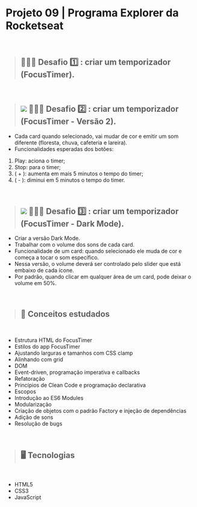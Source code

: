# Projeto 09 | Programa Explorer da Rocketseat


<br>

> ## 👩🏻‍💻 Desafio 1️⃣ : criar um temporizador (FocusTimer). 

<br>

> ## <img src="https://img.shields.io/badge/STATUS-EM%20DESENVOLVIMENTO-green"> 👩🏻‍💻 Desafio 2️⃣ : criar um temporizador (FocusTimer - Versão 2). <br>
- Cada card quando selecionado, vai mudar de cor e emitir um som diferente (floresta, chuva, cafeteria e lareira). 
- Funcionalidades esperadas dos botões:
1) Play: aciona o timer;
2) Stop: para o timer;
3) ( + ): aumenta em mais 5 minutos o tempo do timer;
4) ( - ): diminui em 5 minutos o tempo do timer. 

<br>

> ## <img src="https://img.shields.io/badge/STATUS-EM%20DESENVOLVIMENTO-green"> 👩🏻‍💻 Desafio 3️⃣ : criar um temporizador (FocusTimer - Dark Mode).
- Criar a versão Dark Mode.
- Trabalhar com o volume dos sons de cada card.
- Funcionalidade de um card: quando selecionado ele muda de cor e começa a tocar o som específico.
- Nessa versão, o volume deverá ser controlado pelo slider que está embaixo de cada ícone.
- Por padrão, quando clicar em qualquer área de um card, pode deixar o volume em 50%.

<br>

> ## 📝 Conceitos estudados
<br>

- Estrutura HTML do FocusTimer
- Estilos do app FocusTimer
- Ajustando larguras e tamanhos com CSS clamp
- Alinhando com grid 
- DOM 
- Event-driven, programação imperativa e callbacks
- Refatoração
- Princípios de Clean Code e programação declarativa
- Escopos
- Introdução ao ES6 Modules
- Modularização 
- Criação de objetos com o padrão Factory e injeção de dependências
- Adição de sons
- Resolução de bugs 

<br>

> ## 🖥️ Tecnologias

<br>

- HTML5  
- CSS3
- JavaScript

<br>


